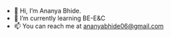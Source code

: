 - 👋 Hi, I’m Ananya Bhide.
- 🌱 I’m currently learning BE-E&C
- 📫 You can reach me at ananyabhide06@gmail.com

<!---
ananyabhide/ananyabhide is a ✨ special ✨ repository because its `README.md` (this file) appears on your GitHub profile.
You can click the Preview link to take a look at your changes.
--->
